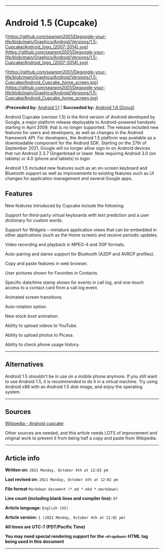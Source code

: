   
***

# Android 1.5 (Cupcake)

<!-- <details>
<summary><p>[Click/tap here to expand/collapse</p>
<p>the dropdown containing the Android logotype</p></summary> !-->

![https://github.com/seanpm2001/Degoogle-your-life/blob/main/Graphics/Android/Versions/1.5-Cupcake/Android_logo_(2007-2014).svg](https://github.com/seanpm2001/Degoogle-your-life/blob/main/Graphics/Android/Versions/1.5-Cupcake/Android_logo_(2007-2014).svg)

<!-- </details> !-->

![https://github.com/seanpm2001/Degoogle-your-life/blob/main/Graphics/Android/Versions/1.5-Cupcake/Android_Cupcake_home_screen.jpg](https://github.com/seanpm2001/Degoogle-your-life/blob/main/Graphics/Android/Versions/1.5-Cupcake/Android_Cupcake_home_screen.jpg)

(**Preceeded by:** [Android 1.1](https://github.com/seanpm2001/Degoogle-your-life/wiki/Android-1-1/) | **Succeeded by:** [Android 1.6 (Donut)](https://github.com/seanpm2001/Degoogle-your-life/wiki/Android-1-6-Donut/)

Android Cupcake (version 1.5) is the third version of Android developed by Google, a major platform release deployable to Android-powered handsets starting in April 2009, that is no longer supported. The release included new features for users and developers, as well as changes in the Android framework API. For developers, the Android 1.5 platform was available as a downloadable component for the Android SDK. Starting on the 27th of September 2021, Google will no longer allow sign-in on Android devices that run Android 2.3.7 Gingerbread or lower. Now requiring Android 3.0 (on tablets) or 4.0 (phone and tablets) to login 

Android 1.5 included new features such as an on-screen keyboard and Bluetooth support as well as improvements to existing features such as UI changes for application management and several Google apps.

## Features

New features introduced by Cupcake include the following:

Support for third-party virtual keyboards with text prediction and a user dictionary for custom words.

Support for Widgets – miniature application views that can be embedded in other applications (such as the Home screen) and receive periodic updates.

Video recording and playback in MPEG-4 and 3GP formats.

Auto-pairing and stereo support for Bluetooth (A2DP and AVRCP profiles).

Copy and paste features in web browser.

User pictures shown for Favorites in Contacts.

Specific date/time stamp shown for events in call log, and one-touch access to a contact card from a call log event.

Animated screen transitions.

Auto-rotation option.

New stock boot animation.

Ability to upload videos to YouTube.

Ability to upload photos to Picasa.

Ability to check phone usage history.

***

## Alternatives

Android 1.5 shouldn't be in use on a mobile phone anymore. If you still want to use Android 1.5, it is recommended to do it in a virtual machine. Try using Android x86 with an Android 1.5 disk image, and enjoy the operating system.

***

## Sources

[Wikipedia - Android cupcake](https://en.wikipedia.org/wiki/Android_Cupcake/)

Other sources are needed, and this article needs LOTS of improvement and original work to prevent it from being half a copy and paste from Wikipedia.

***

## Article info

**Written on:** `2021 Monday, October 4th at 12:02 pm`

**Last revised on:** `2021 Monday, October 4th at 12:02 pm`

**File format** `Markdown document (*.md *.mkd *.markdown)`

**Line count (including blank lines and compiler line):** `87`

**Article language:** `English (US)`

**Article version:** `1 (2021 Monday, October 4th at 12:02 pm)`

**All times are UTC-7 (PDT/Pacific Time)**

**You may need special rendering support for the `<dropdown>` HTML tag being used in this document**

***

